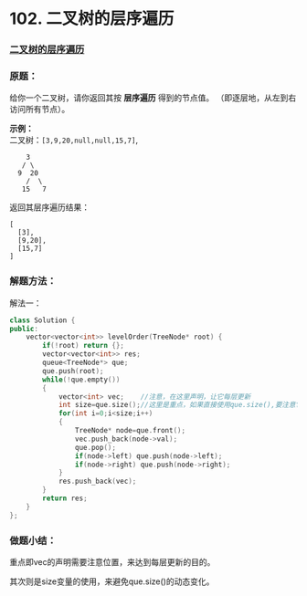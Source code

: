 # 102. 二叉树的层序遍历

### [二叉树的层序遍历](https://leetcode-cn.com/problems/binary-tree-level-order-traversal/)

### 原题：

给你一个二叉树，请你返回其按 **层序遍历** 得到的节点值。 （即逐层地，从左到右访问所有节点）。

**示例：**\
&#x20;二叉树：`[3,9,20,null,null,15,7]`,

```
    3
   / \
  9  20
    /  \
   15   7
```

返回其层序遍历结果：

```
[
  [3],
  [9,20],
  [15,7]
]
```

### 解题方法：

解法一：

```cpp
class Solution {
public:
    vector<vector<int>> levelOrder(TreeNode* root) {
        if(!root) return {};
        vector<vector<int>> res;
        queue<TreeNode*> que;
        que.push(root);
        while(!que.empty())
        {
            vector<int> vec;    //注意，在这里声明，让它每层更新
            int size=que.size();//这里是重点，如果直接使用que.size(),要注意它是变化的
            for(int i=0;i<size;i++)
            {
                TreeNode* node=que.front();
                vec.push_back(node->val);
                que.pop();
                if(node->left) que.push(node->left);
                if(node->right) que.push(node->right);
            }
            res.push_back(vec);
        }
        return res;
    }
};
```

### 做题小结：

重点即vec的声明需要注意位置，来达到每层更新的目的。

其次则是size变量的使用，来避免que.size()的动态变化。
